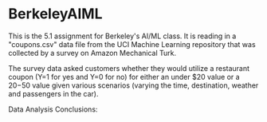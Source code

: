 # BerkeleyAIML

This is the 5.1 assignment for Berkeley's AI/ML class.  It is reading in a "coupons.csv" data
file from the UCI Machine Learning repository that was collected by a survey on Amazon
Mechanical Turk.

The survey data asked customers whether they would utilize a restaurant coupon (Y=1 for yes
and Y=0 for no) for either an under $20 value or a $20-$50 value given various scenarios
(varying the time, destination, weather and passengers in the car).

Data Analysis Conclusions:
